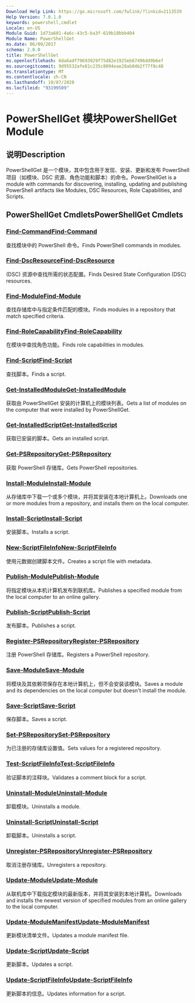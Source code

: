 ```yaml
---
Download Help Link: https://go.microsoft.com/fwlink/?linkid=2113539
Help Version: 7.0.1.0
keywords: powershell,cmdlet
Locale: en-US
Module Guid: 1d73a601-4a6c-43c5-ba3f-619b18bbb404
Module Name: PowerShellGet
ms.date: 06/09/2017
schema: 2.0.0
title: PowerShellGet
ms.openlocfilehash: 6da6adf79693929f75d82e1925eb67496dd9b6ef
ms.sourcegitcommit: 9d95532afe81c235c8094eae28ab84b2f77f8c48
ms.translationtype: MT
ms.contentlocale: zh-CN
ms.lasthandoff: 10/07/2020
ms.locfileid: "93199509"
---
```

# <span data-ttu-id="9c97e-103">PowerShellGet 模块</span><span class="sxs-lookup"><span data-stu-id="9c97e-103">PowerShellGet Module</span></span>

## <span data-ttu-id="9c97e-104">说明</span><span class="sxs-lookup"><span data-stu-id="9c97e-104">Description</span></span>

<span data-ttu-id="9c97e-105">PowerShellGet 是一个模块，其中包含用于发现、安装、更新和发布 PowerShell 项目（如模块、DSC 资源、角色功能和脚本）的命令。</span><span class="sxs-lookup"><span data-stu-id="9c97e-105">PowerShellGet is a module with commands for discovering, installing, updating and publishing PowerShell artifacts like Modules, DSC Resources, Role Capabilities, and Scripts.</span></span>

## <span data-ttu-id="9c97e-106">PowerShellGet Cmdlets</span><span class="sxs-lookup"><span data-stu-id="9c97e-106">PowerShellGet Cmdlets</span></span>

### [<span data-ttu-id="9c97e-107">Find-Command</span><span class="sxs-lookup"><span data-stu-id="9c97e-107">Find-Command</span></span>](Find-Command.md)
<span data-ttu-id="9c97e-108">查找模块中的 PowerShell 命令。</span><span class="sxs-lookup"><span data-stu-id="9c97e-108">Finds PowerShell commands in modules.</span></span>

### [<span data-ttu-id="9c97e-109">Find-DscResource</span><span class="sxs-lookup"><span data-stu-id="9c97e-109">Find-DscResource</span></span>](Find-DscResource.md)
<span data-ttu-id="9c97e-110"> (DSC) 资源中查找所需的状态配置。</span><span class="sxs-lookup"><span data-stu-id="9c97e-110">Finds Desired State Configuration (DSC) resources.</span></span>

### [<span data-ttu-id="9c97e-111">Find-Module</span><span class="sxs-lookup"><span data-stu-id="9c97e-111">Find-Module</span></span>](Find-Module.md)
<span data-ttu-id="9c97e-112">查找存储库中与指定条件匹配的模块。</span><span class="sxs-lookup"><span data-stu-id="9c97e-112">Finds modules in a repository that match specified criteria.</span></span>

### [<span data-ttu-id="9c97e-113">Find-RoleCapability</span><span class="sxs-lookup"><span data-stu-id="9c97e-113">Find-RoleCapability</span></span>](Find-RoleCapability.md)
<span data-ttu-id="9c97e-114">在模块中查找角色功能。</span><span class="sxs-lookup"><span data-stu-id="9c97e-114">Finds role capabilities in modules.</span></span>

### [<span data-ttu-id="9c97e-115">Find-Script</span><span class="sxs-lookup"><span data-stu-id="9c97e-115">Find-Script</span></span>](Find-Script.md)
<span data-ttu-id="9c97e-116">查找脚本。</span><span class="sxs-lookup"><span data-stu-id="9c97e-116">Finds a script.</span></span>

### [<span data-ttu-id="9c97e-117">Get-InstalledModule</span><span class="sxs-lookup"><span data-stu-id="9c97e-117">Get-InstalledModule</span></span>](Get-InstalledModule.md)
<span data-ttu-id="9c97e-118">获取由 PowerShellGet 安装的计算机上的模块列表。</span><span class="sxs-lookup"><span data-stu-id="9c97e-118">Gets a list of modules on the computer that were installed by PowerShellGet.</span></span>

### [<span data-ttu-id="9c97e-119">Get-InstalledScript</span><span class="sxs-lookup"><span data-stu-id="9c97e-119">Get-InstalledScript</span></span>](Get-InstalledScript.md)
<span data-ttu-id="9c97e-120">获取已安装的脚本。</span><span class="sxs-lookup"><span data-stu-id="9c97e-120">Gets an installed script.</span></span>

### [<span data-ttu-id="9c97e-121">Get-PSRepository</span><span class="sxs-lookup"><span data-stu-id="9c97e-121">Get-PSRepository</span></span>](Get-PSRepository.md)
<span data-ttu-id="9c97e-122">获取 PowerShell 存储库。</span><span class="sxs-lookup"><span data-stu-id="9c97e-122">Gets PowerShell repositories.</span></span>

### [<span data-ttu-id="9c97e-123">Install-Module</span><span class="sxs-lookup"><span data-stu-id="9c97e-123">Install-Module</span></span>](Install-Module.md)
<span data-ttu-id="9c97e-124">从存储库中下载一个或多个模块，并将其安装在本地计算机上。</span><span class="sxs-lookup"><span data-stu-id="9c97e-124">Downloads one or more modules from a repository, and installs them on the local computer.</span></span>

### [<span data-ttu-id="9c97e-125">Install-Script</span><span class="sxs-lookup"><span data-stu-id="9c97e-125">Install-Script</span></span>](Install-Script.md)
<span data-ttu-id="9c97e-126">安装脚本。</span><span class="sxs-lookup"><span data-stu-id="9c97e-126">Installs a script.</span></span>

### [<span data-ttu-id="9c97e-127">New-ScriptFileInfo</span><span class="sxs-lookup"><span data-stu-id="9c97e-127">New-ScriptFileInfo</span></span>](New-ScriptFileInfo.md)
<span data-ttu-id="9c97e-128">使用元数据创建脚本文件。</span><span class="sxs-lookup"><span data-stu-id="9c97e-128">Creates a script file with metadata.</span></span>

### [<span data-ttu-id="9c97e-129">Publish-Module</span><span class="sxs-lookup"><span data-stu-id="9c97e-129">Publish-Module</span></span>](Publish-Module.md)
<span data-ttu-id="9c97e-130">将指定模块从本机计算机发布到联机库。</span><span class="sxs-lookup"><span data-stu-id="9c97e-130">Publishes a specified module from the local computer to an online gallery.</span></span>

### [<span data-ttu-id="9c97e-131">Publish-Script</span><span class="sxs-lookup"><span data-stu-id="9c97e-131">Publish-Script</span></span>](Publish-Script.md)
<span data-ttu-id="9c97e-132">发布脚本。</span><span class="sxs-lookup"><span data-stu-id="9c97e-132">Publishes a script.</span></span>

### [<span data-ttu-id="9c97e-133">Register-PSRepository</span><span class="sxs-lookup"><span data-stu-id="9c97e-133">Register-PSRepository</span></span>](Register-PSRepository.md)
<span data-ttu-id="9c97e-134">注册 PowerShell 存储库。</span><span class="sxs-lookup"><span data-stu-id="9c97e-134">Registers a PowerShell repository.</span></span>

### [<span data-ttu-id="9c97e-135">Save-Module</span><span class="sxs-lookup"><span data-stu-id="9c97e-135">Save-Module</span></span>](Save-Module.md)
<span data-ttu-id="9c97e-136">将模块及其依赖项保存在本地计算机上，但不会安装该模块。</span><span class="sxs-lookup"><span data-stu-id="9c97e-136">Saves a module and its dependencies on the local computer but doesn't install the module.</span></span>

### [<span data-ttu-id="9c97e-137">Save-Script</span><span class="sxs-lookup"><span data-stu-id="9c97e-137">Save-Script</span></span>](Save-Script.md)
<span data-ttu-id="9c97e-138">保存脚本。</span><span class="sxs-lookup"><span data-stu-id="9c97e-138">Saves a script.</span></span>

### [<span data-ttu-id="9c97e-139">Set-PSRepository</span><span class="sxs-lookup"><span data-stu-id="9c97e-139">Set-PSRepository</span></span>](Set-PSRepository.md)
<span data-ttu-id="9c97e-140">为已注册的存储库设置值。</span><span class="sxs-lookup"><span data-stu-id="9c97e-140">Sets values for a registered repository.</span></span>

### [<span data-ttu-id="9c97e-141">Test-ScriptFileInfo</span><span class="sxs-lookup"><span data-stu-id="9c97e-141">Test-ScriptFileInfo</span></span>](Test-ScriptFileInfo.md)
<span data-ttu-id="9c97e-142">验证脚本的注释块。</span><span class="sxs-lookup"><span data-stu-id="9c97e-142">Validates a comment block for a script.</span></span>

### [<span data-ttu-id="9c97e-143">Uninstall-Module</span><span class="sxs-lookup"><span data-stu-id="9c97e-143">Uninstall-Module</span></span>](Uninstall-Module.md)
<span data-ttu-id="9c97e-144">卸载模块。</span><span class="sxs-lookup"><span data-stu-id="9c97e-144">Uninstalls a module.</span></span>

### [<span data-ttu-id="9c97e-145">Uninstall-Script</span><span class="sxs-lookup"><span data-stu-id="9c97e-145">Uninstall-Script</span></span>](Uninstall-Script.md)
<span data-ttu-id="9c97e-146">卸载脚本。</span><span class="sxs-lookup"><span data-stu-id="9c97e-146">Uninstalls a script.</span></span>

### [<span data-ttu-id="9c97e-147">Unregister-PSRepository</span><span class="sxs-lookup"><span data-stu-id="9c97e-147">Unregister-PSRepository</span></span>](Unregister-PSRepository.md)
<span data-ttu-id="9c97e-148">取消注册存储库。</span><span class="sxs-lookup"><span data-stu-id="9c97e-148">Unregisters a repository.</span></span>

### [<span data-ttu-id="9c97e-149">Update-Module</span><span class="sxs-lookup"><span data-stu-id="9c97e-149">Update-Module</span></span>](Update-Module.md)
<span data-ttu-id="9c97e-150">从联机库中下载指定模块的最新版本，并将其安装到本地计算机。</span><span class="sxs-lookup"><span data-stu-id="9c97e-150">Downloads and installs the newest version of specified modules from an online gallery to the local computer.</span></span>

### [<span data-ttu-id="9c97e-151">Update-ModuleManifest</span><span class="sxs-lookup"><span data-stu-id="9c97e-151">Update-ModuleManifest</span></span>](Update-ModuleManifest.md)
<span data-ttu-id="9c97e-152">更新模块清单文件。</span><span class="sxs-lookup"><span data-stu-id="9c97e-152">Updates a module manifest file.</span></span>

### [<span data-ttu-id="9c97e-153">Update-Script</span><span class="sxs-lookup"><span data-stu-id="9c97e-153">Update-Script</span></span>](Update-Script.md)
<span data-ttu-id="9c97e-154">更新脚本。</span><span class="sxs-lookup"><span data-stu-id="9c97e-154">Updates a script.</span></span>

### [<span data-ttu-id="9c97e-155">Update-ScriptFileInfo</span><span class="sxs-lookup"><span data-stu-id="9c97e-155">Update-ScriptFileInfo</span></span>](Update-ScriptFileInfo.md)
<span data-ttu-id="9c97e-156">更新脚本的信息。</span><span class="sxs-lookup"><span data-stu-id="9c97e-156">Updates information for a script.</span></span>

